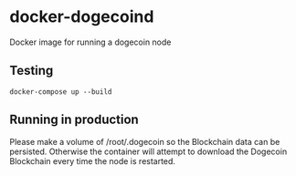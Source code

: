 # docker-dogecoind
Docker image for running a dogecoin node

## Testing

```
docker-compose up --build
```

## Running in production

Please make a volume of /root/.dogecoin so the Blockchain data can be persisted. Otherwise the container will attempt to download the Dogecoin Blockchain every time the node is restarted.
